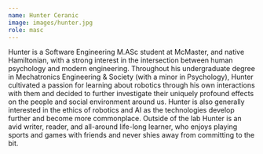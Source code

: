 ```yaml
---
name: Hunter Ceranic
image: images/hunter.jpg
role: masc
---
```


Hunter is a Software Engineering M.ASc student at McMaster, and native Hamiltonian, with a strong interest in the intersection between human psychology and modern engineering. Throughout his undergraduate degree in Mechatronics Engineering & Society (with a minor in Psychology), Hunter cultivated a passion for learning about robotics through his own interactions with them and decided to further investigate their uniquely profound effects on the people and social environment around us. Hunter is also generally interested in the ethics of robotics and AI as the technologies develop further and become more commonplace. Outside of the lab Hunter is an avid writer, reader, and all-around life-long learner, who enjoys playing sports and games with friends and never shies away from committing to the bit.
